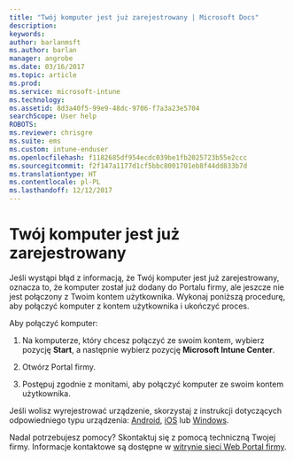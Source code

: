 ```yaml
---
title: "Twój komputer jest już zarejestrowany | Microsoft Docs"
description: 
keywords: 
author: barlanmsft
ms.author: barlan
manager: angrobe
ms.date: 03/16/2017
ms.topic: article
ms.prod: 
ms.service: microsoft-intune
ms.technology: 
ms.assetid: 8d3a40f5-99e9-48dc-9706-f7a3a23e5704
searchScope: User help
ROBOTS: 
ms.reviewer: chrisgre
ms.suite: ems
ms.custom: intune-enduser
ms.openlocfilehash: f1182685df954ecdc039be1fb2025723b55e2ccc
ms.sourcegitcommit: f2f147a1177d1cf5bbc8001701eb8f44dd833b7d
ms.translationtype: HT
ms.contentlocale: pl-PL
ms.lasthandoff: 12/12/2017
---
```

# <a name="your-computer-is-already-enrolled"></a>Twój komputer jest już zarejestrowany

Jeśli wystąpi błąd z informacją, że Twój komputer jest już zarejestrowany, oznacza to, że komputer został już dodany do Portalu firmy, ale jeszcze nie jest połączony z Twoim kontem użytkownika. Wykonaj poniższą procedurę, aby połączyć komputer z kontem użytkownika i ukończyć proces.  

Aby połączyć komputer:

1.  Na komputerze, który chcesz połączyć ze swoim kontem, wybierz pozycję **Start**, a następnie wybierz pozycję **Microsoft Intune Center**.

2.  Otwórz Portal firmy.

3.  Postępuj zgodnie z monitami, aby połączyć komputer ze swoim kontem użytkownika.

Jeśli wolisz wyrejestrować urządzenie, skorzystaj z instrukcji dotyczących odpowiedniego typu urządzenia: [Android](unenroll-your-device-from-intune-android.md), [iOS](unenroll-your-device-from-intune-ios.md) lub [Windows](unenroll-your-device-from-intune-windows.md).

Nadal potrzebujesz pomocy? Skontaktuj się z pomocą techniczną Twojej firmy. Informacje kontaktowe są dostępne w [witrynie sieci Web Portal firmy](https://portal.manage.microsoft.com#HelpDeskDialog).
